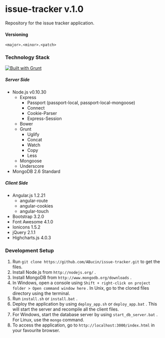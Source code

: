 issue-tracker v.1.0
=============

Repository for the issue tracker application.

#### Versioning

`<major>.<minor>.<patch>`

### Technology Stack

[![Built with Grunt](https://cdn.gruntjs.com/builtwith.png)](http://gruntjs.com/)

##### Server Side

* Node.js v0.10.30
  * Express
  	* Passport (passport-local, passport-local-mongoose)
	* Connect
	* Cookie-Parser
	* Express-Session
  * Bower
  * Grunt
  	* Uglify
	* Concat
	* Watch
	* Copy
	* Less
  * Mongoose
  * Underscore
* MongoDB 2.6 Standard

##### Client Side

* Angular.js 1.2.21
	* angular-route
	* angular-cookies
	* angular-touch
* Bootstrap 3.2.0
* Font Awesome 4.1.0
* Ionicons 1.5.2
* jQuery 2.1.1
* Highcharts.js 4.0.3

### Development Setup

1. Run `git clone https://github.com/ABucin/issue-tracker.git` to get the files.
2. Install Node.js from `http://nodejs.org/` .
3. Install MongoDB from `http://www.mongodb.org/downloads` .
4. In Windows, open a console using `Shift + right-click on project folder > Open command window here` . In Unix, go to the cloned files directory using the terminal.
5. Run `install.sh` or `install.bat` .
6. Deploy the application by using `deploy_app.sh` or `deploy_app.bat` . This will start the server and recompile all the client files.
7. For Windows, start the database server by using `start_db_server.bat` . For Linux, use the `mongo` command.
8. To access the application, go to `http://localhost:3000/index.html` in your favourite browser.
